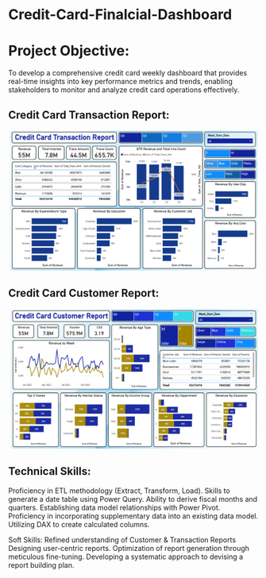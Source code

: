 # Credit-Card-Finalcial-Dashboard

<h1>Project Objective:</h1>
To develop a comprehensive credit
card weekly dashboard that
provides real-time insights into key
performance metrics and trends,
enabling stakeholders to monitor
and analyze credit card operations
effectively.

<h2>Credit Card Transaction Report:</h2>
<img src="https://github.com/naushadcom/Credit-Card-Finalcial-Dashboard/blob/main/screenshot/Credit_card_transaction_report.png">


<h2>Credit Card Customer Report:</h2>
<img src="https://github.com/naushadcom/Credit-Card-Finalcial-Dashboard/blob/main/screenshot/credit_card_customer_report.png">


<h2>Technical Skills:</h2>
 Proficiency in ETL methodology (Extract, Transform, Load).
 Skills to generate a date table using Power Query.
 Ability to derive fiscal months and quarters.
 Establishing data model relationships with Power Pivot.
 Proficiency in incorporating supplementary data into an existing data model.
 Utilizing DAX to create calculated columns.

 Soft Skills:
 Refined understanding of Customer & Transaction Reports
 Designing user-centric reports.
 Optimization of report generation through meticulous fine-tuning.
 Developing a systematic approach to devising a report building plan.
